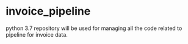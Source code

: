 # invoice_pipeline
python 3.7 repository will be used for managing all the code related to pipeline for invoice data.
